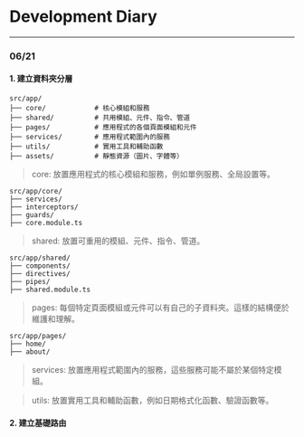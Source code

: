 # Development Diary

----------

### 06/21 
#### 1. 建立資料夾分層
````javascript=
src/app/
├── core/            # 核心模組和服務
├── shared/          # 共用模組、元件、指令、管道
├── pages/           # 應用程式的各個頁面模組和元件
├── services/        # 應用程式範圍內的服務
├── utils/           # 實用工具和輔助函數
├── assets/          # 靜態資源（圖片、字體等）

````
> core: 放置應用程式的核心模組和服務，例如單例服務、全局設置等。
````javascript=
src/app/core/
├── services/
├── interceptors/
├── guards/
├── core.module.ts
````
> shared: 放置可重用的模組、元件、指令、管道。
````javascript=
src/app/shared/
├── components/
├── directives/
├── pipes/
├── shared.module.ts
````
> pages: 每個特定頁面模組或元件可以有自己的子資料夾。這樣的結構便於維護和理解。
````javascript=
src/app/pages/
├── home/
├── about/
````
> services: 放置應用程式範圍內的服務，這些服務可能不屬於某個特定模組。

> utils: 放置實用工具和輔助函數，例如日期格式化函數、驗證函數等。

#### 2. 建立基礎路由
